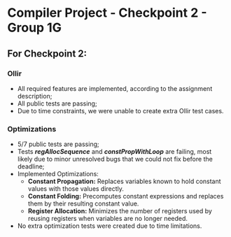 # Compiler Project - Checkpoint 2 - Group 1G

## For Checkpoint 2:

### Ollir
- All required features are implemented, according to the assignment description;
- All public tests are passing;
- Due to time constraints, we were unable to create extra Ollir test cases.

### Optimizations
- 5/7 public tests are passing;
- Tests **_regAllocSequence_** and **_constPropWithLoop_** are failing, most likely due to minor unresolved bugs that we could not fix before the deadline;
- Implemented Optimizations:
    - **Constant Propagation:** Replaces variables known to hold constant values with those values directly.
    - **Constant Folding:** Precomputes constant expressions and replaces them by their resulting constant value.
    - **Register Allocation:** Minimizes the number of registers used by reusing registers when variables are no longer needed.
- No extra optimization tests were created due to time limitations.


